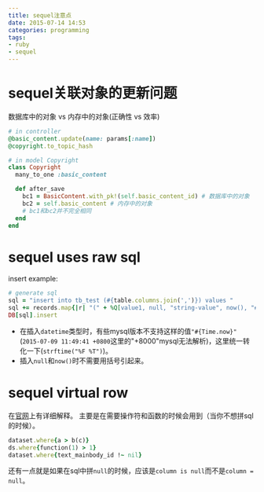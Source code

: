 ```yaml
---
title: sequel注意点
date: 2015-07-14 14:53
categories: programming
tags: 
- ruby
- sequel
---
```

# sequel关联对象的更新问题
数据库中的对象 vs 内存中的对象(正确性 vs 效率)

```ruby
# in controller
@basic_content.update(name: params[:name])
@copyright.to_topic_hash

# in model Copyright
class Copyright
  many_to_one :basic_content

  def after_save
    bc1 = BasicContent.with_pk!(self.basic_content_id) # 数据库中的对象
    bc2 = self.basic_content # 内存中的对象
    # bc1和bc2并不完全相同
  end
end
```
# sequel uses raw sql
insert example:
```ruby
# generate sql
sql = "insert into tb_test (#{table.columns.join(',')}) values "
sql += records.map{|r| "(" + %Q[value1, null, "string-value", now(), "#{Time.now.strftime("%F %T")}"] + ")"}.join(",")
DB[sql].insert
```
+ 在插入`datetime`类型时，有些mysql版本不支持这样的值`"#{Time.now}"`(`2015-07-09 11:49:41 +0800`这里的"+8000"mysql无法解析)，这里统一转化一下(`strftime("%F %T")`)。
+ 插入`null`和`now()`时不需要用括号引起来。

# sequel virtual row
在[官网](http://sequel.jeremyevans.net/rdoc/files/doc/virtual_rows_rdoc.html)上有详细解释。
主要是在需要操作符和函数的时候会用到（当你不想拼sql的时候）。
```ruby
dataset.where{a > b(c)}
ds.where{function(1) > 1}
dataset.where{text_mainbody_id !~ nil}
```
还有一点就是如果在sql中拼`null`的时候，应该是`column is null`而不是`column = null`。
